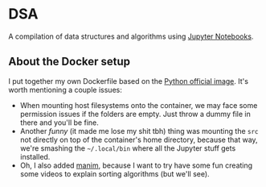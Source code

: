 # DSA
A compilation of data structures and algorithms using [Jupyter Notebooks](https://jupyter.org/).

## About the Docker setup
I put together my own Dockerfile based on the [Python official image](https://hub.docker.com/_/python). It's worth mentioning a couple issues:

* When mounting host filesystems onto the container, we may face some permission issues if the folders are empty. Just throw a dummy file in there and you'll be fine.
* Another *funny* (it made me lose my shit tbh) thing was mounting the ``src`` not directly on top of the container's home directory, because that way, we're smashing the `~/.local/bin` where all the Jupyter stuff gets installed.
* Oh, I also added [manim](https://docs.manim.community/en/stable/index.html), because I want to try have some fun creating some videos to explain sorting algorithms (but we'll see).